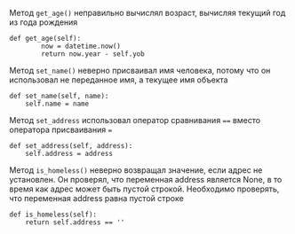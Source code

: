 Метод `get_age()` неправильно вычислял возраст, вычисляя текущий год из года рождения

```    
def get_age(self):
        now = datetime.now()
        return now.year - self.yob
```

Метод `set_name()` неверно присваивал имя человека, потому что он использовал не переданное имя, а текущее имя объекта

```
def set_name(self, name):
    self.name = name
```

Метод `set_address` использовал оператор сравнивания `==` вместо оператора присваивания `=`

```
def set_address(self, address):
    self.address = address
```

Метод `is_homeless()` неверно возвращал значение, если адрес не установлен. Он проверял, что переменная address является None, в то время как адрес может быть пустой строкой. Необходимо проверять, что переменная address равна пустой строке

```
def is_homeless(self):
    return self.address == ''
```
